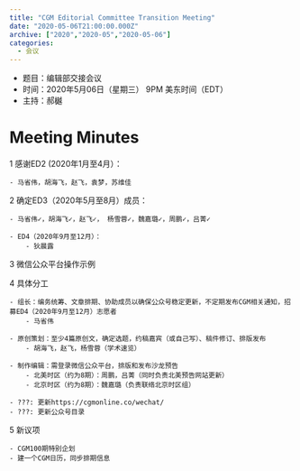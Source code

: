 ```yaml
---
title: "CGM Editorial Committee Transition Meeting"
date: "2020-05-06T21:00:00.000Z"
archive: ["2020","2020-05","2020-05-06"]
categories:
  - 会议
---
```


- 题目：编辑部交接会议
- 时间：2020年5月06日（星期三） 9PM 美东时间（EDT）
- 主持：郝樾

# Meeting Minutes

1 感谢ED2 (2020年1月至4月）：

    - 马省伟，胡海飞，赵飞，袁梦，苏维佳

2 确定ED3（2020年5月至8月）成员：

	- 马省伟✓，胡海飞✓，赵飞✓， 杨雪蓉✓，魏嘉璐✓，周鹏✓，吕菁✓

	- ED4（2020年9月至12月）：
        - 狄晨露
	
3 微信公众平台操作示例


4 具体分工

    - 组长：编务统筹、文章排期、协助成员以确保公众号稳定更新，不定期发布CGM相关通知，招募ED4（2020年9月至12月）志愿者
		- 马省伟	

    - 原创策划：至少4篇原创文，确定选题，约稿嘉宾（或自己写）、稿件修订、排版发布
        - 胡海飞，赵飞，杨雪蓉（学术速览）

    - 制作编辑：需登录微信公众平台，排版和发布沙龙预告
	    - 北美时区（约为8期）：周鹏，吕菁（同时负责北美预告网站更新）
	    - 北京时区（约为8期）：魏嘉璐（负责联络北京时区组）

    - ???: 更新https://cgmonline.co/wechat/
    - ???: 更新公众号目录

5 新议项

    - CGM100期特别企划
    - 建一个CGM日历，同步排期信息





